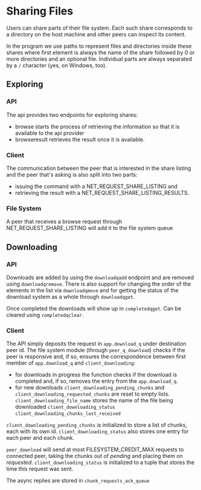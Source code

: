 Sharing Files
=============

Users can share parts of their file system. Each such share
corresponds to a directory on the host machine and other peers
can inspect its content.

In the program we use paths to represent files and directories inside
these shares where first element is always the name of the share
followed by 0 or more directories and an optional file. Individual
parts are always separated by a `/` character (yes, on Windows, too).

Exploring
---------

### API

The api provides two endpoints for exploring shares:
- browse starts the process of retrieving the information so that it is
available to the api provider
- browseresult retrieves the result once it is available.

### Client

The communication between the peer that is interested in the share listing
and the peer that's asking is also split into two parts:
- issuing the command with a NET_REQUEST_SHARE_LISTING and
- retrieving the result with a NET_REQUEST_SHARE_LISTING_RESULTS.

### File System

A peer that receives a browse request through NET_REQUEST_SHARE_LISTING
will add it to the file system queue

Downloading
-----------

### API

Downloads are added by using the `downloadqadd` endpoint and are removed 
using `downloadqremove`. There is also support for changing
the order of the elements in the list via `downloadqmove` and for getting the 
status of the download system as a whole through `downloadqget`.

Once completed the downloads will show up in `completedqget`. Can be cleared 
using `completedqclear`.

### Client

The API simply deposits the request in `app.download_q` under destination 
peer id. The file system module (through `peer_q_download`) checks if the
peer is responsive and, if so, ensures the correspondence between first
member of `app.download_q` and `client_downloading`:
- for downloads in progress the function checks if the download 
is completed and, if so, removes the entry from the `app.download_q`.
- for new downloads `client_downloading_pending_chunks` and
`client_downloading_requested_chunks` are reset to empty lists.
`client_downloading_file_name` stores the name of the file being downloaded
`client_downloading_status`
`client_downloading_chunks_last_received`

`client_downloading_pending_chunks` is initialized to store
a list of chunks, each with its own id. `client_downloading_status`
also stores one entry for each peer and each chunk.

`peer_download` will send at most FILESYSTEM_CREDIT_MAX requests
to connected peer, taking the chunks out of *pending* and placing
them on *requested*. `client_downloading_status` is initialized
to a tuple that stores the time this request was sent.

The async replies are stored in `chunk_requests_ack_queue`
